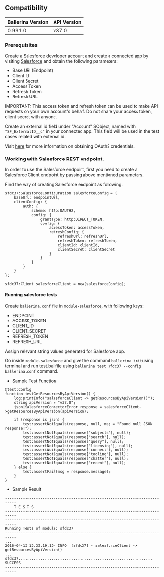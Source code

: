 ## Compatibility

| Ballerina Version  | API Version  |
| ------------------ | ------------ |
| 0.991.0            |   v37.0      |

### Prerequisites

Create a Salesforce developer account and create a connected app by visiting [Salesforce](https://www.salesforce.com) and obtain the following parameters:
* Base URl (Endpoint)
* Client Id
* Client Secret
* Access Token
* Refresh Token
* Refresh URL

IMPORTANT: This access token and refresh token can be used to make API requests on your own account's behalf. 
Do not share your access token, client secret with anyone.

Create an external id field under "Account" SObject, named with `"SF_ExternalID__c"` in your connected app. 
This field will be used in the test cases related with external id. 

Visit [here](https://help.salesforce.com/articleView?id=remoteaccess_authenticate_overview.htm) for more information on obtaining OAuth2 credentials.

### Working with Salesforce REST endpoint.

In order to use the Salesforce endpoint, first you need to create a 
Salesforce Client endpoint by passing above mentioned parameters.

Find the way of creating Salesforce endpoint as following. 

```ballerina
sfdc37:SalesforceConfiguration salesforceConfig = {
    baseUrl: endpointUrl,
    clientConfig: {
        auth: {
            scheme: http:OAUTH2,
            config: {
                grantType: http:DIRECT_TOKEN,
                config: {
                    accessToken: accessToken,
                    refreshConfig: {
                        refreshUrl: refreshUrl,
                        refreshToken: refreshToken,
                        clientId: clientId,
                        clientSecret: clientSecret
                    }
                }
            }
        }
    }
};

sfdc37:Client salesforceClient = new(salesforceConfig);
```

#### Running salesforce tests
Create `ballerina.conf` file in `module-salesforce`, with following keys:
* ENDPOINT
* ACCESS_TOKEN
* CLIENT_ID
* CLIENT_SECRET
* REFRESH_TOKEN
* REFRESH_URL

Assign relevant string values generated for Salesforce app. 

Go inside `module-salesforce` and give the command `ballerina init`using terminal and run test.bal file 
using `ballerina test sfdc37 --config ballerina.conf` command.

* Sample Test Function

```ballerina
@test:Config
function testGetResourcesByApiVersion() {
    log:printInfo("salesforceClient -> getResourcesByApiVersion()");
    string apiVersion = "v37.0";
    json|SalesforceConnectorError response = salesforceClient->getResourcesByApiVersion(apiVersion);

    if (response is json) {
        test:assertNotEquals(response, null, msg = "Found null JSON response!");
        test:assertNotEquals(response["sobjects"], null);
        test:assertNotEquals(response["search"], null);
        test:assertNotEquals(response["query"], null);
        test:assertNotEquals(response["licensing"], null);
        test:assertNotEquals(response["connect"], null);
        test:assertNotEquals(response["tooling"], null);
        test:assertNotEquals(response["chatter"], null);
        test:assertNotEquals(response["recent"], null);
    } else {
        test:assertFail(msg = response.message);
    }
}
```

* Sample Result 

```ballerina
---------------------------------------------------------------------------
    T E S T S
---------------------------------------------------------------------------
---------------------------------------------------------------------------
Running Tests of module: sfdc37
---------------------------------------------------------------------------
...
2018-04-13 13:35:19,154 INFO  [sfdc37] - salesforceClient -> getResourcesByApiVersion() 
...
sfdc37............................................................. SUCCESS
---------------------------------------------------------------------------
```
